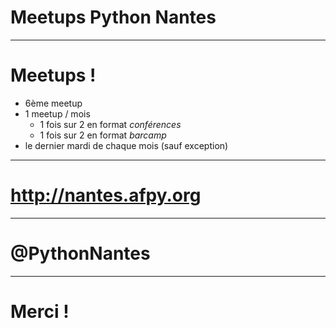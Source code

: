 # Meetups Python Nantes

---------------------------------------------------------

# Meetups !

* 6ème meetup
* 1 meetup / mois
    * 1 fois sur 2 en format *conférences*
    * 1 fois sur 2 en format *barcamp*
* le dernier mardi de chaque mois (sauf exception)

---------------------------------------------------------

# http://nantes.afpy.org

---------------------------------------------------------

# @PythonNantes

---------------------------------------------------------

# Merci !
